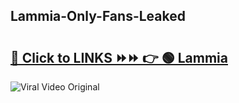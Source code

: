 
 ## Lammia-Only-Fans-Leaked

# <h2><a href="https://clipsfans.com/Lammia&ref=git">🔗 Click to LINKS ⏩⏩ 👉 🟢 Lammia </a></h2>

<a href="https://clipsfans.com/Lammia&ref=git" rel="nofollow" data-target="animated-image.originalLink"><img src="https://i.ibb.co.com/xMMVF88/686577567.gif" alt="Viral Video Original" style="max-width: 100%; display: inline-block;" data-target="animated-image.originalImage"></a>

